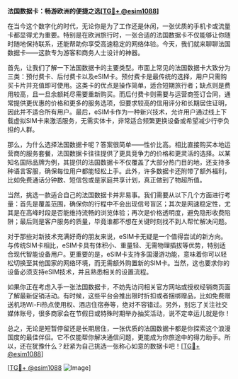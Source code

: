 **法国数据卡：畅游欧洲的便捷之选[[TG💪+ @esim1088](https://t.me/s/esim1088)]**

在当今这个数字化的时代，无论你是为了工作还是休闲，一张优质的手机卡或流量卡都显得尤为重要。特别是在欧洲旅行时，一张合适的法国数据卡不仅能够让你随时随地保持联系，还能帮助你享受高速稳定的网络体验。今天，我们就来聊聊法国数据卡——这款专为游客和商务人士设计的神器。

首先，让我们了解一下法国数据卡的主要类型。市面上常见的法国数据卡大致分为三类：预付费卡、后付费卡以及eSIM卡。预付费卡是最传统的选择，用户只需购买卡片并充值即可使用。这类卡的优点是操作简单，适合短期旅行者；缺点则是费用较高，且一旦余额耗尽需要重新购买。而后付费卡则需要与运营商签订合同，通常提供更优惠的价格和更多的服务选项，但要求较高的信用评分和长期居住证明，因此并不适合所有用户。最后，eSIM卡作为一种新兴技术，允许用户通过线上下载虚拟SIM卡来激活服务，无需实体卡，非常适合频繁更换设备或希望减少行李负担的人群。

那么，为什么选择法国数据卡呢？答案很简单——性价比高。相比直接购买本地运营商的服务套餐，法国数据卡往往提供了更具竞争力的价格和更灵活的选择。以某知名国际品牌为例，其提供的法国数据卡不仅覆盖了大部分热门目的地，还支持多种语言客服，确保每位用户都能轻松上手。此外，许多数据卡还附带了额外福利，比如免费通话分钟数、短信包或是家庭共享计划，真正做到了物超所值。

当然，挑选一款适合自己的法国数据卡并非易事。我们需要从以下几个方面进行考量：首先是覆盖范围，确保你的行程中不会出现信号盲区；其次是网速稳定性，尤其是在高峰时段是否能维持流畅的浏览体验；再次是价格透明度，避免隐形收费陷阱；最后则是客户服务的质量，毕竟谁都不想在关键时刻找不到人帮忙解决问题。

对于那些对新技术充满好奇的朋友来说，eSIM卡无疑是一个值得尝试的新方向。与传统SIM卡相比，eSIM卡具有体积小、重量轻、无需物理插拔等优势，特别适合现代智能设备用户。更重要的是，eSIM卡支持多国漫游功能，意味着你可以轻松切换至其他国家的网络环境，而无需额外购置新的SIM卡。当然，这也要求你的设备必须支持eSIM技术，并且熟悉相关的设置流程。

如果你正在考虑入手一张法国数据卡，不妨先访问相关官方网站或授权经销商页面了解最新促销活动。有时候，这些平台会推出限时折扣或者捆绑赠品，比如免费赠送机场Wi-Fi热点使用权、酒店住宿券等，绝对不容错过。另外，别忘了关注社交媒体账号，很多商家会在节假日或特殊时期举办抽奖活动，说不定幸运儿就是你！

总之，无论是短暂停留还是长期居住，一张优质的法国数据卡都是你探索这个浪漫国度的最佳伴侣。它不仅能帮你解决通信问题，更能成为你旅途中的得力助手。所以，还在犹豫什么？赶紧为自己挑选一张称心如意的数据卡吧！[[TG💪+ @esim1088](https://t.me/s/esim1088)]

[[TG💪+ @esim1088](https://t.me/s/esim1088) ![Image](https://i.postimg.cc/4NQfJmqS/Snipaste-2025-05-13-00-14-12.png)]